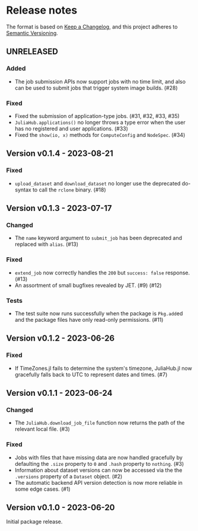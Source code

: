 # Release notes

The format is based on [Keep a Changelog](https://keepachangelog.com/en/1.1.0/), and this project adheres to [Semantic Versioning](https://semver.org/spec/v2.0.0.html).

## UNRELEASED

### Added

* The job submission APIs now support jobs with no time limit, and also can be used to submit jobs that trigger system image builds. (#28)

### Fixed

* Fixed the submission of application-type jobs. (#31, #32, #33, #35)
* `JuliaHub.applications()` no longer throws a type error when the user has no registered and user applications. (#33)
* Fixed the `show(io, x)` methods for `ComputeConfig` and `NodeSpec`. (#34)

## Version v0.1.4 - 2023-08-21

### Fixed

* `upload_dataset` and `download_dataset` no longer use the deprecated do-syntax to call the `rclone` binary. (#18)

## Version v0.1.3 - 2023-07-17

### Changed

* The `name` keyword argument to `submit_job` has been deprecated and replaced with `alias`. (#13)

### Fixed

* `extend_job` now correctly handles the `200` but `success: false` response. (#13)
* An assortment of small bugfixes revealed by JET. (#9) (#12)

### Tests

* The test suite now runs successfully when the package is `Pkg.add`ed and the package files have only read-only permissions. (#11)

## Version v0.1.2 - 2023-06-26

### Fixed

* If TimeZones.jl fails to determine the system's timezone, JuliaHub.jl now gracefully falls back to UTC to represent dates and times. (#7)

## Version v0.1.1 - 2023-06-24

### Changed

* The `JuliaHub.download_job_file` function now returns the path of the relevant local file. (#3)

### Fixed

* Jobs with files that have missing data are now handled gracefully by defaulting the `.size` property to `0` and `.hash` property to `nothing`. (#3)
* Information about dataset versions can now be accessed via the the `.versions` property of a `Dataset` object. (#2)
* The automatic backend API version detection is now more reliable in some edge cases. (#1)

## Version v0.1.0 - 2023-06-20

Initial package release.
